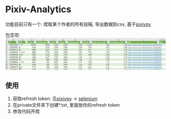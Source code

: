 # Pixiv-Analytics

功能目前只有一个: 爬取某个作者的所有投稿, 导出数据到csv, 基于[pixivpy](https://github.com/upbit/pixivpy)

包含项:
![img_1.png](img_1.png)

## 使用


1. 获取refresh token: 见[pixivpy](https://github.com/upbit/pixivpy) →  [selenium](https://gist.github.com/upbit/6edda27cb1644e94183291109b8a5fde)
2. 在private文件夹下创建*.txt, 里面放你的refresh token
3. 修改代码开爬